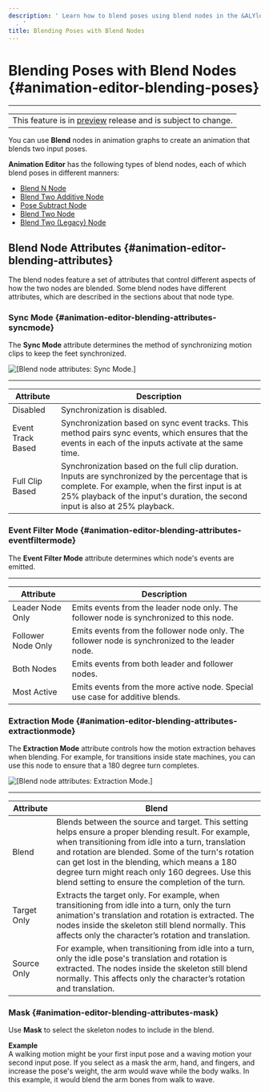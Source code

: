 ```yaml
---
description: ' Learn how to blend poses using blend nodes in the &ALYlong; &animation-editor;
  . '
title: Blending Poses with Blend Nodes
---
```

# Blending Poses with Blend Nodes {#animation-editor-blending-poses}


****  

|  | 
| --- |
| This feature is in [preview](https://docs.aws.amazon.com/lumberyard/latest/userguide/ly-glos-chap.html#preview) release and is subject to change\.  | 

You can use **Blend** nodes in animation graphs to create an animation that blends two input poses\. 

**Animation Editor** has the following types of blend nodes, each of which blend poses in different manners:
+ [Blend N Node](/docs/userguide/animation/editor/blending-blend-n.md)
+ [Blend Two Additive Node](/docs/userguide/animation/editor/blending-blendtwoadditive.md)
+ [Pose Subtract Node](/docs/userguide/animation/editor/blending-posesubtract.md)
+ [Blend Two Node](/docs/userguide/animation/editor/blending-blendtwo.md)
+ [Blend Two \(Legacy\) Node](/docs/userguide/animation/editor/blending-blendtwolegacy.md)

## Blend Node Attributes {#animation-editor-blending-attributes}

The blend nodes feature a set of attributes that control different aspects of how the two nodes are blended\. Some blend nodes have different attributes, which are described in the sections about that node type\.

### Sync Mode {#animation-editor-blending-attributes-syncmode}

The **Sync Mode** attribute determines the method of synchronizing motion clips to keep the feet synchronized\.

![\[Blend node attributes: Sync Mode.\]](/images/userguide/actor-animation/animation-editor-blending-attributes-1.png)


****  

| Attribute | Description | 
| --- | --- | 
| Disabled |  Synchronization is disabled\.  | 
| Event Track Based |  Synchronization based on sync event tracks\. This method pairs sync events, which ensures that the events in each of the inputs activate at the same time\.  | 
| Full Clip Based |  Synchronization based on the full clip duration\. Inputs are synchronized by the percentage that is complete\. For example, when the first input is at 25% playback of the input's duration, the second input is also at 25% playback\.  | 

### Event Filter Mode {#animation-editor-blending-attributes-eventfiltermode}

The **Event Filter Mode** attribute determines which node's events are emitted\.


****  

| Attribute | Description | 
| --- | --- | 
| Leader Node Only |  Emits events from the leader node only\. The follower node is synchronized to this node\.  | 
| Follower Node Only  |  Emits events from the follower node only\. The follower node is synchronized to the leader node\.  | 
| Both Nodes |  Emits events from both leader and follower nodes\.  | 
| Most Active |  Emits events from the more active node\. Special use case for additive blends\.  | 

### Extraction Mode {#animation-editor-blending-attributes-extractionmode}

The **Extraction Mode** attribute controls how the motion extraction behaves when blending\. For example, for transitions inside state machines, you can use this node to ensure that a 180 degree turn completes\.

![\[Blend node attributes: Extraction Mode.\]](/images/userguide/actor-animation/animation-editor-blending-attributes-3.png)


****  

| Attribute | Blend | 
| --- | --- | 
| Blend |  Blends between the source and target\. This setting helps ensure a proper blending result\. For example, when transitioning from idle into a turn, translation and rotation are blended\. Some of the turn's rotation can get lost in the blending, which means a 180 degree turn might reach only 160 degrees\. Use this blend setting to ensure the completion of the turn\.  | 
| Target Only |  Extracts the target only\. For example, when transitioning from idle into a turn, only the turn animation's translation and rotation is extracted\. The nodes inside the skeleton still blend normally\. This affects only the character’s rotation and translation\.  | 
| Source Only |  For example, when transitioning from idle into a turn, only the idle pose's translation and rotation is extracted\. The nodes inside the skeleton still blend normally\. This affects only the character’s rotation and translation\.  | 

### Mask {#animation-editor-blending-attributes-mask}

Use **Mask** to select the skeleton nodes to include in the blend\.

**Example**  
A walking motion might be your first input pose and a waving motion your second input pose\. If you select as a mask the arm, hand, and fingers, and increase the pose's weight, the arm would wave while the body walks\. In this example, it would blend the arm bones from walk to wave\.